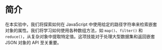 # 简介

在本实验中，我们将探索如何在 JavaScript 中使用给定的路径字符串来检索嵌套对象的属性。我们将学习如何使用各种数组方法，如 `map()`、`filter()` 和 `reduce()`，从复杂对象中提取特定值。这项技能对于处理大型数据集和返回嵌套 JSON 对象的 API 至关重要。
